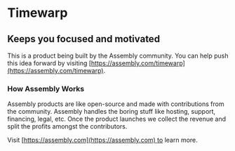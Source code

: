 # Timewarp

## Keeps you focused and motivated

This is a product being built by the Assembly community. You can help push this idea forward by visiting [https://assembly.com/timewarp](https://assembly.com/timewarp).

### How Assembly Works

Assembly products are like open-source and made with contributions from the community. Assembly handles the boring stuff like hosting, support, financing, legal, etc. Once the product launches we collect the revenue and split the profits amongst the contributors.

Visit [https://assembly.com](https://assembly.com) to learn more.
